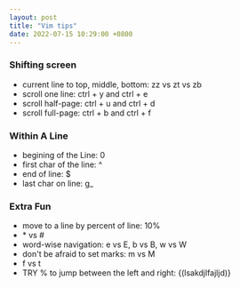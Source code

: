 ```yaml
---
layout: post
title: "Vim tips"
date: 2022-07-15 10:29:00 +0800
---
```


### Shifting screen
* current line to top, middle, bottom: zz vs zt vs zb
* scroll one line: ctrl + y and ctrl + e
* scroll half-page: ctrl + u and ctrl + d
* scroll full-page: ctrl + b and ctrl + f

### Within A Line
* begining of the Line: 0
* first char of the line: ^
* end of line: $
* last char on line: g_

### Extra Fun
* move to a line by percent of line: 10%
* \* vs #
* word-wise navigation: e vs E, b vs B, w vs W
* don't be afraid to set marks: m vs M
* f vs t
* TRY % to jump between the left and right: {(lsakdjlfajljd)}


